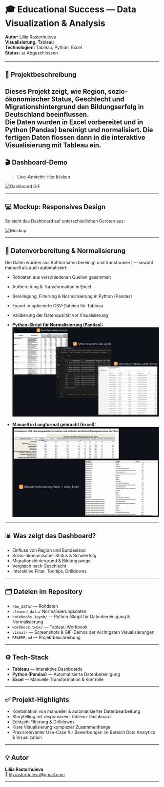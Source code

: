 # 🎓 Educational Success — Data Visualization & Analysis

**Autor:** Liliia Rastorhuieva  
**Visualisierung:** Tableau  
**Technologien:** Tableau, Python, Excel  
**Status:** 📊 Abgeschlossen

---

## 📌 Projektbeschreibung

Dieses Projekt zeigt, wie Region, sozio-ökonomischer Status, Geschlecht und Migrationshintergrund den Bildungserfolg in Deutschland beeinflussen.  
Die Daten wurden in Excel vorbereitet und in Python (Pandas) bereinigt und normalisiert. Die fertigen Daten flossen dann in die interaktive Visualisierung mit Tableau ein.
---

## 🎬 Dashboard-Demo

> **Live-Ansicht:** [Hier klicken](https://public.tableau.com/views/BildungserfolginDeutschlandRegionalesozialeundmigrationsbedingteUngleichheiten_/RegionaleBildungsunterschiedeinDeutschlandEntwicklung20132022_?:language=en-US&:sid=&:redirect=auth&:display_count=n&:origin=viz_share_link)

![Dashboard GIF](visual/animation.gif)

---

## 💻 Mockup: Responsives Design

So sieht das Dashboard auf unterschiedlichen Geräten aus:

![Mockup](visual/responsive.jpg) 

---

## 🧹 Datenvorbereitung & Normalisierung

Die Daten wurden aus Rohformaten bereinigt und transformiert — sowohl manuell als auch automatisiert:

- Rohdaten aus verschiedenen Quellen gesammelt  
- Aufbereitung & Transformation in Excel  
- Bereinigung, Filterung & Normalisierung in Python (Pandas)  
- Export in optimierte CSV-Dateien für Tableau  
- Validierung der Datenqualität vor Visualisierung  

- **Python-Skript für Normalisierung (Pandas):**  
  ![Python Normalized](visual/ETL_1.jpg)
  
- **Manuell in Longformat gebracht (Excel):**  
  ![Manual Longformat](visual/ETL_2.jpg)

---

## 📊 Was zeigt das Dashboard?

- Einfluss von Region und Bundesland
- Sozio-ökonomischer Status & Schulerfolg
- Migrationshintergrund & Bildungswege
- Vergleich nach Geschlecht
- Interaktive Filter, Tooltips, Drilldowns

---

## 🗂️ Dateien im Repository

- `raw_data/` — Rohdaten
- `cleaned_data/` Normalisierungsdaten
- `notebooks.ipynb/` — Python-Skript für Datenbereinigung & Normalisierung
- `workbook.twbx/` — Tableau Workbook 
- `visual/` — Screenshots & GIF-Demos der wichtigsten Visualisierungen
- `README.md` — Projektbeschreibung

---

## ⚙️ Tech-Stack

- **Tableau** — Interaktive Dashboards
- **Python (Pandas)** — Automatisierte Datenbereinigung
- **Excel** — Manuelle Transformation & Kontrolle

---

## ✅ Projekt-Highlights

- Kombination von manueller & automatisierter Datenbearbeitung  
- Storytelling mit responsivem Tableau-Dashboard  
- Echtzeit-Filterung & Drilldowns  
- Klare Visualisierung komplexer Zusammenhänge  
- Praxisrelevanter Use-Case für Bewerbungen im Bereich Data Analytics & Visualization  

---

## 💡 Autor

**Liliia Rastorhuieva**  
📧 lilyrastorhuieva@gmail.com

---

